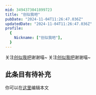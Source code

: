 ```yaml
---
mid: 3494373041899723
title: "创似我吧"
pubDate: "2024-11-04T11:26:47.036Z"
updatedDate: "2024-11-04T11:26:47.036Z"
profile:
  {
    Nickname: ["创似我吧"],
  }
---
```


关注[创似我吧](https://space.bilibili.com/3494373041899723)谢谢喵~ 关注[创似我吧](https://space.bilibili.com/3494373041899723)谢谢喵~

## 此条目有待补充
你可以在[这里](https://github.com/Yuhanawa/VTuber.ICU-Content/edit/master/v/创似我吧/index.md)编辑本文
